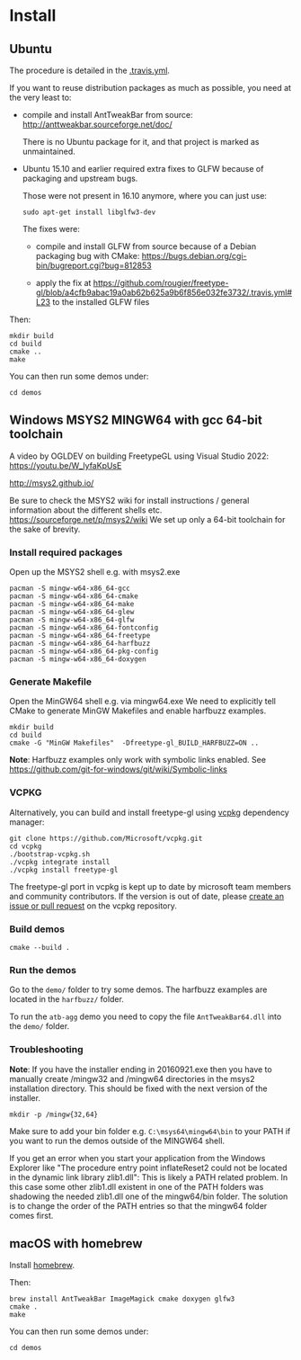 # Install

## Ubuntu

The procedure is detailed in the [.travis.yml](.travis.yml).

If you want to reuse distribution packages as much as possible,
you need at the very least to:

-   compile and install AntTweakBar from source: <http://anttweakbar.sourceforge.net/doc/>

    There is no Ubuntu package for it, and that project is marked as unmaintained.

-   Ubuntu 15.10 and earlier required extra fixes to GLFW because of packaging and upstream bugs.

    Those were not present in 16.10 anymore, where you can just use:

        sudo apt-get install libglfw3-dev

    The fixes were:

    -   compile and install GLFW from source because of a Debian packaging bug with CMake:
        <https://bugs.debian.org/cgi-bin/bugreport.cgi?bug=812853>

    -   apply the fix at
        <https://github.com/rougier/freetype-gl/blob/a4cfb9abac19a0ab62b625a9b6f856e032fe3732/.travis.yml#L23>
        to the installed GLFW files

Then:

    mkdir build
    cd build
    cmake ..
    make

You can then run some demos under:

    cd demos


## Windows MSYS2 MINGW64 with gcc 64-bit toolchain

A video by OGLDEV on building FreetypeGL using Visual Studio 2022: <https://youtu.be/W_lyfaKpUsE>

<http://msys2.github.io/>

Be sure to check the MSYS2 wiki for install instructions / general information about the different shells etc. <https://sourceforge.net/p/msys2/wiki>
We set up only a 64-bit toolchain for the sake of brevity.

### Install required packages

Open up the MSYS2 shell e.g. with msys2.exe

```
pacman -S mingw-w64-x86_64-gcc
pacman -S mingw-w64-x86_64-cmake
pacman -S mingw-w64-x86_64-make
pacman -S mingw-w64-x86_64-glew
pacman -S mingw-w64-x86_64-glfw
pacman -S mingw-w64-x86_64-fontconfig
pacman -S mingw-w64-x86_64-freetype
pacman -S mingw-w64-x86_64-harfbuzz
pacman -S mingw-w64-x86_64-pkg-config
pacman -S mingw-w64-x86_64-doxygen
```

### Generate Makefile

Open the MinGW64 shell e.g. via mingw64.exe
We need to explicitly tell CMake to generate MinGW Makefiles and enable harfbuzz examples.

```
mkdir build
cd build
cmake -G "MinGW Makefiles"  -Dfreetype-gl_BUILD_HARFBUZZ=ON ..
```

**Note**: Harfbuzz examples only work with symbolic links enabled. See <https://github.com/git-for-windows/git/wiki/Symbolic-links>

### VCPKG
Alternatively, you can build and install freetype-gl using [vcpkg](https://github.com/microsoft/vcpkg/) dependency manager:

```
git clone https://github.com/Microsoft/vcpkg.git
cd vcpkg
./bootstrap-vcpkg.sh
./vcpkg integrate install
./vcpkg install freetype-gl
```

The freetype-gl port in vcpkg is kept up to date by microsoft team members and community contributors.
If the version is out of date, please [create an issue or pull request](https://github.com/Microsoft/vcpkg) on the vcpkg repository.

### Build demos

```
cmake --build .
```

### Run the demos

Go to the `demo/` folder to try some demos.
The harfbuzz examples are located in the `harfbuzz/` folder.

To run the `atb-agg` demo you need to copy the file `AntTweakBar64.dll` into the `demo/` folder.

### Troubleshooting
**Note**: If you have the installer ending in 20160921.exe then you have to manually create /mingw32 and /mingw64 directories in the msys2 installation directory.
This should be fixed with the next version of the installer.

`mkdir -p /mingw{32,64}`

Make sure to add your bin folder e.g. `C:\msys64\mingw64\bin`  to your PATH if you want to run the demos outside of the MINGW64 shell.

If you get an error when you start your application from the Windows Explorer like "The procedure entry point inflateReset2 could not be located in the dynamic link library zlib1.dll":
This is likely a PATH related problem. In this case some other zlib1.dll existent in one of the PATH folders was shadowing the needed zlib1.dll one of the mingw64/bin folder.
The solution is to change the order of the PATH entries so that the mingw64 folder comes first.

## macOS with homebrew

Install [homebrew](http://brew.sh/).

Then:

    brew install AntTweakBar ImageMagick cmake doxygen glfw3
    cmake .
    make

You can then run some demos under:

    cd demos
